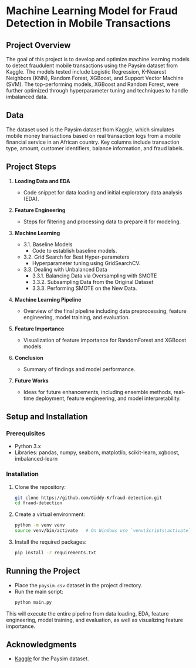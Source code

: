 # Machine Learning Model for Fraud Detection in Mobile Transactions

## Project Overview
The goal of this project is to develop and optimize machine learning models to detect fraudulent mobile transactions using the Paysim dataset from Kaggle. The models tested include Logistic Regression, K-Nearest Neighbors (KNN), Random Forest, XGBoost, and Support Vector Machine (SVM). The top-performing models, XGBoost and Random Forest, were further optimized through hyperparameter tuning and techniques to handle imbalanced data.

## Data
The dataset used is the Paysim dataset from Kaggle, which simulates mobile money transactions based on real transaction logs from a mobile financial service in an African country. Key columns include transaction type, amount, customer identifiers, balance information, and fraud labels.

## Project Steps
1. **Loading Data and EDA**
    - Code snippet for data loading and initial exploratory data analysis (EDA).
  
2. **Feature Engineering**
    - Steps for filtering and processing data to prepare it for modeling.

3. **Machine Learning**
    - 3.1. Baseline Models
        - Code to establish baseline models.
    - 3.2. Grid Search for Best Hyper-parameters
        - Hyperparameter tuning using GridSearchCV.
    - 3.3. Dealing with Unbalanced Data
        - 3.3.1. Balancing Data via Oversampling with SMOTE
        - 3.3.2. Subsampling Data from the Original Dataset
        - 3.3.3. Performing SMOTE on the New Data. 

4. **Machine Learning Pipeline**
    - Overview of the final pipeline including data preprocessing, feature engineering, model training, and evaluation.

5. **Feature Importance**
    - Visualization of feature importance for RandomForest and XGBoost models.

6. **Conclusion**
    - Summary of findings and model performance.

7. **Future Works**
    - Ideas for future enhancements, including ensemble methods, real-time deployment, feature engineering, and model interpretability.

## Setup and Installation

### Prerequisites
- Python 3.x
- Libraries: pandas, numpy, seaborn, matplotlib, scikit-learn, xgboost, imbalanced-learn

### Installation
1. Clone the repository:
    ```bash
    git clone https://github.com/Giddy-K/fraud-detection.git
    cd fraud-detection
    ```

2. Create a virtual environment:
    ```bash
    python -m venv venv
    source venv/bin/activate   # On Windows use `venv\Scripts\activate`
    ```

3. Install the required packages:
    ```bash
    pip install -r requirements.txt
    ```

## Running the Project
- Place the `paysim.csv` dataset in the project directory.
- Run the main script:
    ```bash
    python main.py
    ```

This will execute the entire pipeline from data loading, EDA, feature engineering, model training, and evaluation, as well as visualizing feature importance.

## Acknowledgments
- [Kaggle](https://www.kaggle.com/) for the Paysim dataset.
